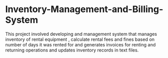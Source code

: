 # Inventory-Management-and-Billing-System
This project involved developing and management system that manages inventory of rental equipment , calculate rental fees and fines based on number of days it was rented for and generates invoices for renting and returning operations and updates inventory records in text files.
